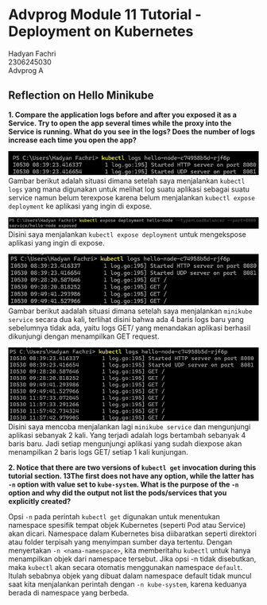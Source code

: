 # Advprog Module 11 Tutorial - Deployment on Kubernetes
Hadyan Fachri\
2306245030\
Advprog A

## Reflection on Hello Minikube
**1. Compare the application logs before and after you exposed it as a Service. Try to open the app several times while the proxy into the Service is running. What do you see in the logs? Does the number of logs increase each time you open the app?**

![Before exposing as service](./before_expose.png)
Gambar berikut adalah situasi dimana setelah saya menjalankan `kubectl logs` yang mana digunakan untuk melihat log suatu aplikasi sebagai suatu service namun belum terexpose karena belum menjalankan `kubectl expose deployment` ke aplikasi yang ingin di expose.

![Expose as service](./expose.png)
Disini saya menjalankan `kubectl expose deployment` untuk mengekspose aplikasi yang ingin di expose.

![After exposing as service](./after_expose.png)
Gambar berikut aadalah situasi dimana setelah saya menjalankan `minikube service` secara dua kali, terlihat disini bahwa ada 4 baris logs baru yang sebelumnya tidak ada, yaitu logs GET/ yang menandakan aplikasi berhasil dikunjungi dengan menampilkan GET request.

![After exposing as service more](./after_expose_more.png)
Disini saya mencoba menjalankan lagi `minikube service` dan mengunjungi aplikasi sebanyak 2 kali. Yang terjadi adalah logs bertambah sebanyak 4 baris baru. Jadi setiap mengunjungi aplikasi yang sudah diexpose akan menampilkan 2 baris logs GET/ setiap 1 kali kunjungan.

**2. Notice that there are two versions of `kubectl get` invocation during this tutorial section. 13The first does not have any option, while the latter has `-n` option with value set to `kube-system`. What is the purpose of the `-n` option and why did the output not list the pods/services that you explicitly created?**

Opsi `-n` pada perintah `kubectl get` digunakan untuk menentukan namespace spesifik tempat objek Kubernetes (seperti Pod atau Service) akan dicari. Namespace dalam Kubernetes bisa diibaratkan seperti direktori atau folder terpisah yang menyimpan sumber daya tertentu. Dengan menyertakan `-n <nama-namespace>`, kita memberitahu `kubectl` untuk hanya menampilkan objek dari namespace tersebut. Jika opsi -n tidak disebutkan, maka `kubectl` akan secara otomatis menggunakan namespace `default`. Itulah sebabnya objek yang dibuat dalam namespace default tidak muncul saat kita menjalankan perintah dengan `-n kube-system`, karena keduanya berada di namespace yang berbeda.